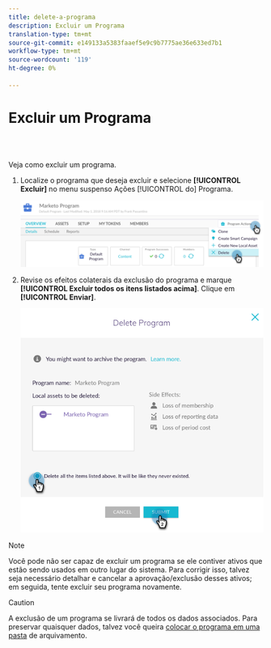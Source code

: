```yaml
---
title: delete-a-programa
description: Excluir um Programa
translation-type: tm+mt
source-git-commit: e149133a5383faaef5e9c9b7775ae36e633ed7b1
workflow-type: tm+mt
source-wordcount: '119'
ht-degree: 0%

---
```



# Excluir um Programa

<br> 

Veja como excluir um programa.

1. Localize o programa que deseja excluir e selecione **[!UICONTROL Excluir]** no menu suspenso Ações [!UICONTROL do] Programa.

   ![Imagem Um](/help/sky/assets/programs/delete-a-program/delete-a-program-1.png)

1. Revise os efeitos colaterais da exclusão do programa e marque **[!UICONTROL Excluir todos os itens listados acima]**. Clique em **[!UICONTROL Enviar]**.

   ![Imagem dois](/help/sky/assets/programs/delete-a-program/delete-a-program-2.png)

>[!NOTE]
>
>Você pode não ser capaz de excluir um programa se ele contiver ativos que estão sendo usados em outro lugar do sistema. Para corrigir isso, talvez seja necessário detalhar e cancelar a aprovação/exclusão desses ativos; em seguida, tente excluir seu programa novamente.

>[!CAUTION]
>
>A exclusão de um programa se livrará de todos os dados associados. Para preservar quaisquer dados, talvez você queira [colocar o programa em uma pasta](/help/sky/archive-a-program.md) de arquivamento.
